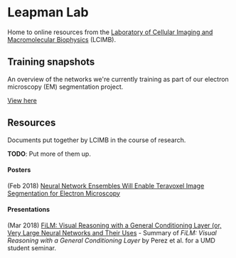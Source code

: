 # Leapman Lab

Home to online resources from the [Laboratory of Cellular Imaging and Macromolecular Biophysics](https://www.nibib.nih.gov/labs-at-nibib/laboratory-cellular-imaging-and-macromolecular-biophysics-lcimb) (LCIMB).

## Training snapshots

An overview of the networks we're currently training as part of our electron microscopy (EM) segmentation project. 

[View here](snapshots)

## Resources

Documents put together by LCIMB in the course of research.

**TODO**: Put more of them up.

#### Posters

(Feb 2018) [Neural Network Ensembles Will Enable Teravoxel Image Segmentation for Electron Microscopy](resources/bps2018.pdf)

#### Presentations

(Mar 2018) [FiLM: Visual Reasoning with a General Conditioning Layer (or, Very Large Neural Networks and Their Uses](resources/filmrit.pdf) - Summary of _FiLM: Visual Reasoning with a General Conditioning Layer_ by Perez et al. for a UMD student seminar.
